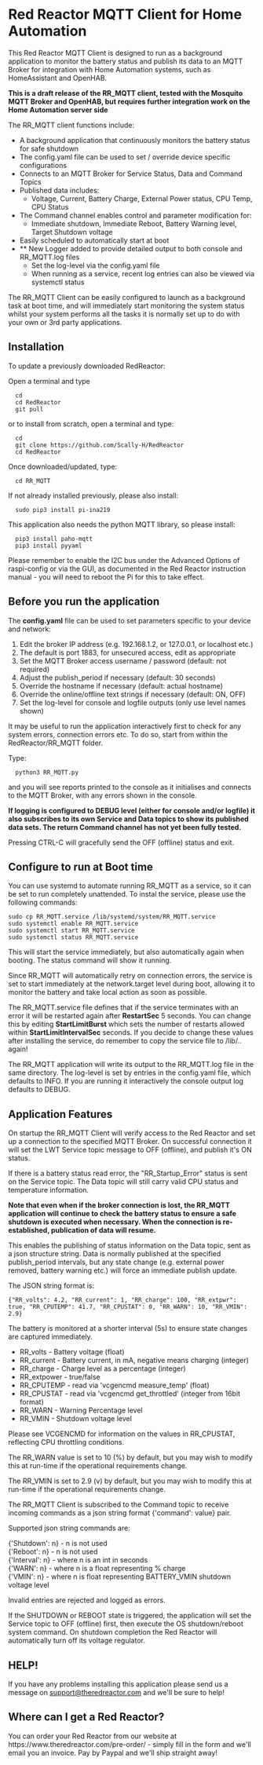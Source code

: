 <H1>Red Reactor MQTT Client for Home Automation</H1>

This Red Reactor MQTT Client is designed to run as a background application to 
monitor the battery status and publish its data to an MQTT Broker for 
integration with Home Automation systems, such as HomeAssistant and OpenHAB.

<b> This is a draft release of the RR_MQTT client, tested with the
Mosquito MQTT Broker and OpenHAB, but requires further integration work on 
the Home Automation server side</b>

The RR_MQTT client functions include:

- A background application that continuously monitors the battery status for safe shutdown
- The config.yaml file can be used to set / override device specific configurations
- Connects to an MQTT Broker for Service Status, Data and Command Topics
- Published data includes:
  - Voltage, Current, Battery Charge, External Power status, CPU Temp, CPU Status
- The Command channel enables control and parameter modification for:
  - Immediate shutdown, Immediate Reboot, Battery Warning level, Target Shutdown voltage
- Easily scheduled to automatically start at boot
- ** New Logger added to provide detailed output to both console and RR_MQTT.log files
  - Set the log-level via the config.yaml file
  - When running as a service, recent log entries can also be viewed via systemctl status

The RR_MQTT Client can be easily configured to launch as a background task at boot time, and will immediately start monitoring the system status whilst your system performs all the tasks it is normally set up to do with your own or 3rd party applications.

<h2>Installation</h2>

To update a previously downloaded RedReactor:

Open a terminal and type

```
  cd
  cd RedReactor
  git pull
```
or to install from scratch, open a terminal and type:
```
  cd
  git clone https://github.com/Scally-H/RedReactor
  cd RedReactor
```
Once downloaded/updated, type:
```
  cd RR_MQTT
```

If not already installed previously, please also install:
```
  sudo pip3 install pi-ina219
```

This application also needs the python MQTT library, so please install:
```
  pip3 install paho-mqtt
  pip3 install pyyaml
```


Please remember to enable the I2C bus under the Advanced Options of raspi-config or via the GUI, as documented in the Red Reactor instruction manual - you will need to reboot the Pi for this to take effect.


<H2>Before you run the application </h2>

The <b>config.yaml</b> file can be used to set parameters specific to your device and network:

1. Edit the broker IP address (e.g. 192.168.1.2, or 127.0.0.1, or localhost etc.)
2. The default is port 1883, for unsecured access, edit as appropriate
3. Set the MQTT Broker access username / password (default: not required)
4. Adjust the publish_period if necessary (default: 30 seconds)
5. Override the hostname if necessary (default: actual hostname)
6. Override the online/offline text strings if necessary (default: ON, OFF)
7. Set the log-level for console and logfile outputs (only use level names shown)

It may be useful to run the application interactively first to check for any 
system errors, connection errors etc. To do so, start from within the
RedReactor/RR_MQTT folder.

Type:
```
  python3 RR_MQTT.py
```
and you will see reports printed to the console as it initialises and connects to the MQTT Broker, with any errors shown in the console.

<b> If logging is configured to DEBUG level (either for console and/or logfile) it also subscribes
to its own Service and Data topics to show its published data sets. The return Command 
channel has not yet been fully tested.</b>

Pressing CTRL-C will gracefully send the OFF (offline) status and exit.

<H2>Configure to run at Boot time</h2>

You can use systemd to automate running RR_MQTT as a service, so it can be set to run completely unattended.
To instal the service, please use the following commands:

```
sudo cp RR_MQTT.service /lib/systemd/system/RR_MQTT.service
sudo systemctl enable RR_MQTT.service
sudo systemctl start RR_MQTT.service
sudo systemctl status RR_MQTT.service
```
This will start the service immediately, but also automatically again when booting. The status command will show it running.

Since RR_MQTT will automatically retry on connection errors, the service is set to start immediately at the network.target level during boot, allowing it to monitor the battery and take local action as soon as possible.

The RR_MQTT.service file defines that if the service terminates with an error it will be restarted again after <b>RestartSec</b> 5 seconds.  You can change this by editing <b>StartLimitBurst</b> which sets the number of restarts allowed within <b>StartLimitIntervalSec</b> seconds. If you decide to change these values after installing the service, do remember to copy the service file to /lib/.. again!

The RR_MQTT application will write its output to the RR_MQTT.log file in the same directory. The log-level is set by entries in the config.yaml file, which defaults to INFO. If you are running it interactively the console output log defaults to DEBUG.


<H2>Application Features</H2>

On startup the RR_MQTT Client will verify access to the Red Reactor and 
set up a connection to the specified MQTT Broker. On successful connection it
will set the LWT Service topic message to OFF (offline), and publish it's ON status.

If there is a battery status read error, the "RR_Startup_Error" status is sent
on the Service topic. The Data topic will still carry valid CPU status and temperature information.

<b>Note that even when if the broker connection is lost, the RR_MQTT application
will continue to check the battery status to ensure a safe shutdown is executed
when necessary. When the connection is re-established, publication of data will
resume.</b>

This enables the publishing of status information on the Data topic, sent as a
json structure string. Data is normally published at the specified publish_period
intervals, but any state change (e.g. external power removed, battery warning etc.)
will force an immediate publish update.

The JSON string format is:
```
{"RR_volts": 4.2, "RR_current": 1, "RR_charge": 100, "RR_extpwr": true, "RR_CPUTEMP": 41.7, "RR_CPUSTAT": 0, "RR_WARN": 10, "RR_VMIN": 2.9}
```

The battery is monitored at a shorter interval (5s) to ensure state changes are
captured immediately.

- RR_volts - Battery voltage (float)
- RR_current - Battery current, in mA, negative means charging (integer)
- RR_charge - Charge level as a percentage (integer)
- RR_extpower - true/false
- RR_CPUTEMP - read via 'vcgencmd measure_temp' (float)
- RR_CPUSTAT - read via 'vcgencmd get_throttled' (integer from 16bit format)
- RR_WARN - Warning Percentage level
- RR_VMIN - Shutdown voltage level

Please see VCGENCMD for information on the values in RR_CPUSTAT, reflecting
CPU throttling conditions.

The RR_WARN value is set to 10 (%) by default, but you may wish to modify this
at run-time if the operational requirements change.

The RR_VMIN is set to 2.9 (v) by default, but you may wish to modify this
at run-time if the operational requirements change.

The RR_MQTT Client is subscribed to the Command topic to receive incoming
commands as a json string format {'command': value} pair.

Supported json string commands are:<br>

{'Shutdown': n} - n is not used<br>
{'Reboot': n} - n is not used<br>
{'Interval': n} - where n is an int in seconds<br>
{'WARN': n} - where n is a float representing % charge<br>
{'VMIN': n} - where n is  float representing BATTERY_VMIN shutdown voltage level<br>

Invalid entries are rejected and logged as errors.

If the SHUTDOWN or REBOOT state is triggered, the application will set the 
Service topic to OFF (offline) first, then execute the OS shutdown/reboot 
system command. On shutdown completion the Red Reactor will automatically 
turn off its voltage regulator.

<H2>HELP!</H2>

If you have any problems installing this application please send us a message on support@theredreactor.com and we'll be sure to help!

<H2>Where can I get a Red Reactor?</H2>
You can order your Red Reactor from our website at https://www.theredreactor.com/pre-order/ - simply fill in the form and we'll email you an invoice. Pay by Paypal and we'll ship straight away!
